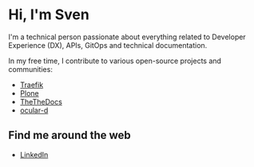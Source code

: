 # Hi, I'm Sven

I'm a technical person passionate about everything related to Developer Experience (DX), APIs, GitOps and technical documentation.

In my free time, I contribute to various open-source projects and communities:

- [Traefik](https://github.com/traefik/traefik)
- [Plone](https://plone.org)
- [TheTheDocs](https://github.com/testthedocs)
- [ocular-d](https://github.com/ocular-d)

## Find me around the web

- [LinkedIn](https://www.linkedin.com/in/sven-strack-5b4b615)
